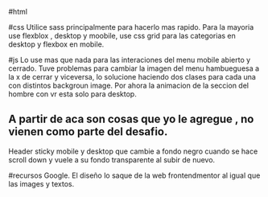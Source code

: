 #html


#css
Utilice sass principalmente para hacerlo mas rapido.
Para la mayoria use flexblox , desktop y moobile, use css grid para las categorias en desktop y flexbox en mobile.


#js
Lo use mas que nada para las interaciones del menu mobile abierto y cerrado.
Tuve problemas para cambiar la imagen del menu hambueguesa a la x de cerrar y viceversa, lo solucione haciendo dos clases para cada una con distintos backgroun image.
Por ahora la animacion de la seccion del hombre con vr esta solo para desktop.

A partir de aca son cosas que yo le agregue , no vienen como parte del desafio.
-------
Header sticky mobile y desktop que cambie a fondo negro cuando se hace scroll down y vuele a su fondo transparente al subir de nuevo.

#recursos 
Google.
El diseño lo saque de la web frontendmentor al igual que las images y textos.